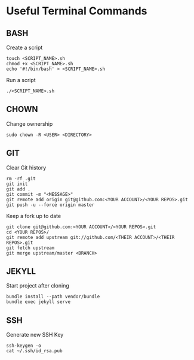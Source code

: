 # Useful Terminal Commands

## BASH

Create a script
```
touch <SCRIPT_NAME>.sh
chmod +x <SCRIPT_NAME>.sh
echo '#!/bin/bash' > <SCRIPT_NAME>.sh
```

Run a script
```
./<SCRIPT_NAME>.sh
```

## CHOWN

Change ownership
```
sudo chown -R <USER> <DIRECTORY>
```

## GIT

Clear Git history
```
rm -rf .git
git init
git add .
git commit -m "<MESSAGE>"
git remote add origin git@github.com:<YOUR ACCOUNT>/<YOUR REPOS>.git
git push -u --force origin master
```

Keep a fork up to date
```
git clone git@github.com:<YOUR ACCOUNT>/<YOUR REPOS>.git
cd <YOUR REPOS>/
git remote add upstream git://github.com/<THEIR ACCOUNT>/<THEIR REPOS>.git
git fetch upstream
git merge upstream/master <BRANCH>
```

## JEKYLL

Start project after cloning
```
bundle install --path vendor/bundle
bundle exec jekyll serve
```

## SSH

Generate new SSH Key
```
ssh-keygen -o
cat ~/.ssh/id_rsa.pub
```